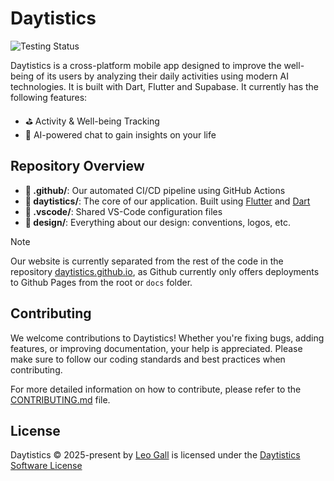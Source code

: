 


# Daytistics

![Testing Status](https://img.shields.io/github/actions/workflow/status/daytistics/daytistics/dev.yml?branch=dev&label=testing)


Daytistics is a cross-platform mobile app designed to improve the well-being of its users by analyzing their daily activities using modern AI technologies. It is built with Dart, Flutter and Supabase. It currently has the following features:

- ⛳ Activity & Well-being Tracking
- 🤖 AI-powered chat to gain insights on your life

## Repository Overview

- **🤖 .github/**: Our automated CI/CD pipeline using GitHub Actions
- **📂 daytistics/**: The core of our application. Built using [Flutter](https://flutter.dev/) and [Dart](https://dart.dev/)
- **📂 .vscode/**: Shared VS-Code configuration files
- **🎨 design/**: Everything about our design: conventions, logos, etc.

> [!NOTE]  
> Our website is currently separated from the rest of the code in the repository [daytistics.github.io](https://github.com/leo-gall/daytistics.github.io), as Github currently only offers deployments to Github Pages from the root or `docs` folder.


## Contributing

We welcome contributions to Daytistics! Whether you're fixing bugs, adding features, or improving documentation, your help is appreciated. Please make sure to follow our coding standards and best practices when contributing.

For more detailed information on how to contribute, please refer to the [CONTRIBUTING.md](CONTRIBUTING.md) file.

## License

Daytistics © 2025-present by [Leo Gall](https://lgll.dev) is licensed under the [Daytistics Software License](LICENSE.md)
